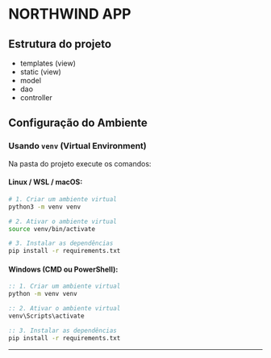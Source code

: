 # NORTHWIND APP

## Estrutura do projeto

- templates (view)
- static (view)
- model
- dao
- controller


## Configuração do Ambiente

### Usando `venv` (Virtual Environment)

Na pasta do projeto execute os comandos:

#### Linux / WSL / macOS:

```bash
# 1. Criar um ambiente virtual
python3 -m venv venv

# 2. Ativar o ambiente virtual
source venv/bin/activate

# 3. Instalar as dependências
pip install -r requirements.txt
```

#### Windows (CMD ou PowerShell):

```cmd
:: 1. Criar um ambiente virtual
python -m venv venv

:: 2. Ativar o ambiente virtual
venv\Scripts\activate

:: 3. Instalar as dependências
pip install -r requirements.txt
```

---